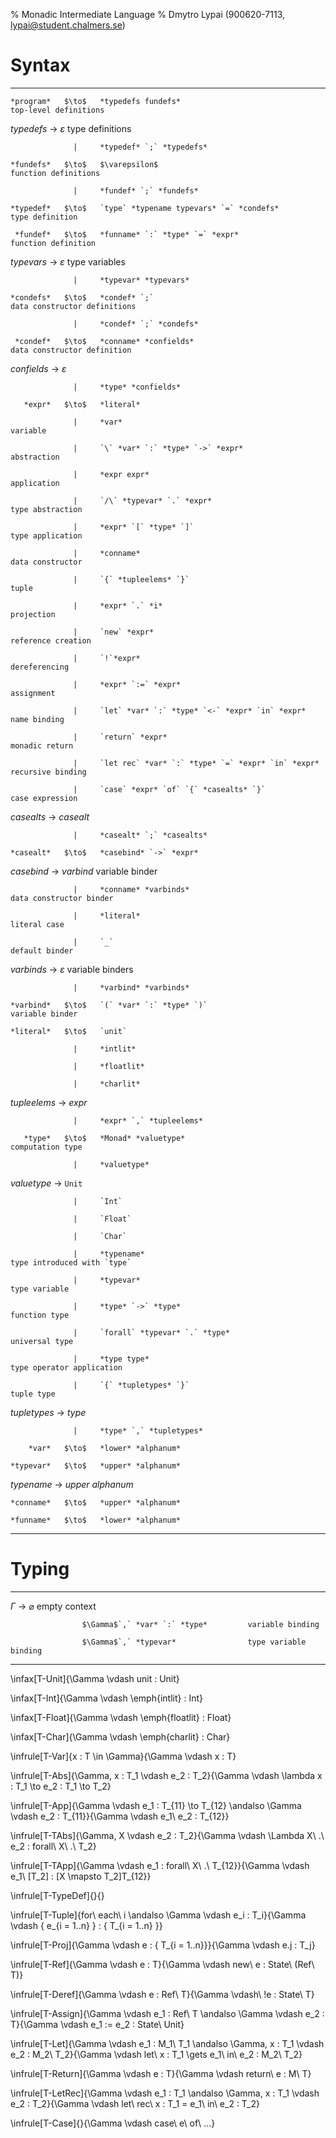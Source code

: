 % Monadic Intermediate Language
% Dmytro Lypai (900620-7113, lypai@student.chalmers.se)

Syntax
======

-------------  -------  --------------------------------------------------  -------------------------------
    *program*   $\to$   *typedefs fundefs*                                  top-level definitions

   *typedefs*   $\to$   $\varepsilon$                                       type definitions

                  |     *typedef* `;` *typedefs*

    *fundefs*   $\to$   $\varepsilon$                                       function definitions

                  |     *fundef* `;` *fundefs*

    *typedef*   $\to$   `type` *typename typevars* `=` *condefs*            type definition

     *fundef*   $\to$   *funname* `:` *type* `=` *expr*                     function definition

   *typevars*   $\to$   $\varepsilon$                                       type variables

                  |     *typevar* *typevars*

    *condefs*   $\to$   *condef* `;`                                        data constructor definitions

                  |     *condef* `;` *condefs*

     *condef*   $\to$   *conname* *confields*                               data constructor definition

  *confields*   $\to$   $\varepsilon$

                  |     *type* *confields*

       *expr*   $\to$   *literal*

                  |     *var*                                               variable

                  |     `\` *var* `:` *type* `->` *expr*                    abstraction

                  |     *expr expr*                                         application

                  |     `/\` *typevar* `.` *expr*                           type abstraction

                  |     *expr* `[` *type* `]`                               type application

                  |     *conname*                                           data constructor

                  |     `{` *tupleelems* `}`                                tuple

                  |     *expr* `.` *i*                                      projection

                  |     `new` *expr*                                        reference creation

                  |     `!`*expr*                                           dereferencing

                  |     *expr* `:=` *expr*                                  assignment

                  |     `let` *var* `:` *type* `<-` *expr* `in` *expr*      name binding

                  |     `return` *expr*                                     monadic return

                  |     `let rec` *var* `:` *type* `=` *expr* `in` *expr*   recursive binding

                  |     `case` *expr* `of` `{` *casealts* `}`               case expression

   *casealts*   $\to$   *casealt*

                  |     *casealt* `;` *casealts*

    *casealt*   $\to$   *casebind* `->` *expr*

   *casebind*   $\to$   *varbind*                                           variable binder

                  |     *conname* *varbinds*                                data constructor binder

                  |     *literal*                                           literal case

                  |     `_`                                                 default binder

   *varbinds*   $\to$   $\varepsilon$                                       variable binders

                  |     *varbind* *varbinds*

    *varbind*   $\to$   `(` *var* `:` *type* `)`                            variable binder

    *literal*   $\to$   `unit`

                  |     *intlit*

                  |     *floatlit*

                  |     *charlit*

 *tupleelems*   $\to$   *expr*

                  |     *expr* `,` *tupleelems*

       *type*   $\to$   *Monad* *valuetype*                                 computation type

                  |     *valuetype*

  *valuetype*   $\to$   `Unit`

                  |     `Int`

                  |     `Float`

                  |     `Char`

                  |     *typename*                                          type introduced with `type`

                  |     *typevar*                                           type variable

                  |     *type* `->` *type*                                  function type

                  |     `forall` *typevar* `.` *type*                       universal type

                  |     *type type*                                         type operator application

                  |     `{` *tupletypes* `}`                                tuple type

 *tupletypes*   $\to$   *type*

                  |     *type* `,` *tupletypes*

        *var*   $\to$   *lower* *alphanum*

    *typevar*   $\to$   *upper* *alphanum*

   *typename*   $\to$   *upper* *alphanum*

    *conname*   $\to$   *upper* *alphanum*

    *funname*   $\to$   *lower* *alphanum*
-------------  -------  --------------------------------------------------  -------------------------------

Typing
======

---------  -------  -----------------------------------  -----------------------
 $\Gamma$   $\to$   $\varnothing$                        empty context

                    $\Gamma$`,` *var* `:` *type*         variable binding

                    $\Gamma$`,` *typevar*                type variable binding
---------  -------  -----------------------------------  -----------------------

\infax[T-Unit]{\Gamma \vdash unit : Unit}

\infax[T-Int]{\Gamma \vdash \emph{intlit} : Int}

\infax[T-Float]{\Gamma \vdash \emph{floatlit} : Float}

\infax[T-Char]{\Gamma \vdash \emph{charlit} : Char}

\infrule[T-Var]{x : T \in \Gamma}{\Gamma \vdash x : T}

\infrule[T-Abs]{\Gamma, x : T_1 \vdash e_2 : T_2}{\Gamma \vdash \lambda x : T_1 \to e_2 : T_1 \to T_2}

\infrule[T-App]{\Gamma \vdash e_1 : T_{11} \to T_{12} \andalso \Gamma \vdash e_2 : T_{11}}{\Gamma \vdash e_1\ e_2 : T_{12}}

\infrule[T-TAbs]{\Gamma, X \vdash e_2 : T_2}{\Gamma \vdash \Lambda X\ .\ e_2 : forall\ X\ .\ T_2}

\infrule[T-TApp]{\Gamma \vdash e_1 : forall\ X\ .\ T_{12}}{\Gamma \vdash e_1\ [T_2] : [X \mapsto T_2]T_{12}}

\infrule[T-TypeDef]{}{}

\infrule[T-Tuple]{for\ each\ i \andalso \Gamma \vdash e_i : T_i}{\Gamma \vdash \{ e_{i = 1..n} \} : \{ T_{i = 1..n} \}}

\infrule[T-Proj]{\Gamma \vdash e : \{ T_{i = 1..n}\}}{\Gamma \vdash e.j : T_j}

\infrule[T-Ref]{\Gamma \vdash e : T}{\Gamma \vdash new\ e : State\ (Ref\ T)}

\infrule[T-Deref]{\Gamma \vdash e : Ref\ T}{\Gamma \vdash\ !e : State\ T}

\infrule[T-Assign]{\Gamma \vdash e_1 : Ref\ T \andalso \Gamma \vdash e_2 : T}{\Gamma \vdash e_1 := e_2 : State\ Unit}

\infrule[T-Let]{\Gamma \vdash e_1 : M_1\ T_1 \andalso \Gamma, x : T_1 \vdash e_2 : M_2\ T_2}{\Gamma \vdash let\ x : T_1 \gets e_1\ in\ e_2 : M_2\ T_2}

\infrule[T-Return]{\Gamma \vdash e : T}{\Gamma \vdash return\ e : M\ T}

\infrule[T-LetRec]{\Gamma \vdash e_1 : T_1 \andalso \Gamma, x : T_1 \vdash e_2 : T_2}{\Gamma \vdash let\ rec\ x : T_1 = e_1\ in\ e_2 : T_2}

\infrule[T-Case]{}{\Gamma \vdash case\ e\ of\ ...}

